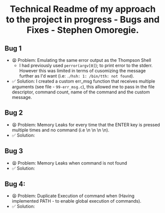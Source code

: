 <center><h1>Technical Readme of my approach to the project in progress - Bugs and Fixes - Stephen Omoregie.</h1> </center>

## Bug 1
- 😫 Problem: Emulating the same error output as the Thompson Shell
	- I had previously used `perror(argv[0]`); to print error to the stderr. However this was limited in terms of cusomizing the message further as I'd want (i.e: `./hsh: 1: /bin/tth: not found`).
- ✅ Solution: I created a custom err_msg function that receives multiple arguments (see file - `99-err_msg.c`), this allowed me to pass in the file descriptor, command count, name of the command and the custom message. 


## Bug 2
- 😫 Problem:  Memory Leaks for every time that the ENTER key is pressed multiple times and no command (i.e \n \n \n \n).
- ✅ Solution: 


## Bug 3
- 😫 Problem: Memory Leaks when command is not found
- ✅ Solution: 

## Bug 4:
- 😫 Problem: Duplicate Execution of command when (Having implemented PATH - to enable global execution of commands).
- ✅ Solution: 
